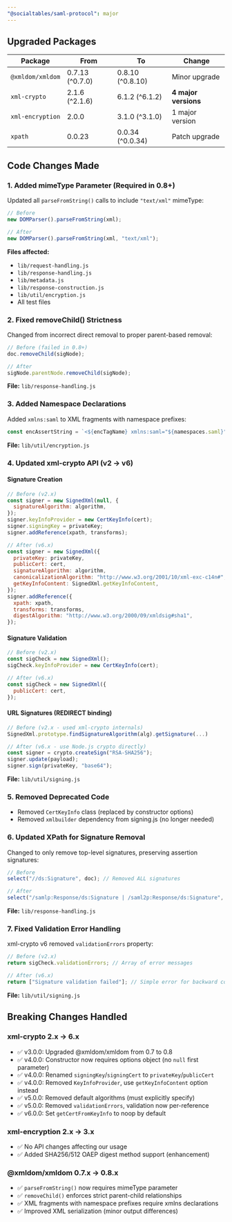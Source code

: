 ```yaml
---
"@socialtables/saml-protocol": major
---
```


## Upgraded Packages

| Package          | From            | To               | Change               |
| ---------------- | --------------- | ---------------- | -------------------- |
| `@xmldom/xmldom` | 0.7.13 (^0.7.0) | 0.8.10 (^0.8.10) | Minor upgrade        |
| `xml-crypto`     | 2.1.6 (^2.1.6)  | 6.1.2 (^6.1.2)   | **4 major versions** |
| `xml-encryption` | 2.0.0           | 3.1.0 (^3.1.0)   | 1 major version      |
| `xpath`          | 0.0.23          | 0.0.34 (^0.0.34) | Patch upgrade        |

## Code Changes Made

### 1. Added mimeType Parameter (Required in 0.8+)

Updated all `parseFromString()` calls to include `"text/xml"` mimeType:

```javascript
// Before
new DOMParser().parseFromString(xml);

// After
new DOMParser().parseFromString(xml, "text/xml");
```

**Files affected:**

- `lib/request-handling.js`
- `lib/response-handling.js`
- `lib/metadata.js`
- `lib/response-construction.js`
- `lib/util/encryption.js`
- All test files

### 2. Fixed removeChild() Strictness

Changed from incorrect direct removal to proper parent-based removal:

```javascript
// Before (failed in 0.8+)
doc.removeChild(sigNode);

// After
sigNode.parentNode.removeChild(sigNode);
```

**File:** `lib/response-handling.js`

### 3. Added Namespace Declarations

Added `xmlns:saml` to XML fragments with namespace prefixes:

```javascript
const encAssertString = `<${encTagName} xmlns:saml="${namespaces.saml}">${encryptedData}</${encTagName}>`;
```

**File:** `lib/util/encryption.js`

### 4. Updated xml-crypto API (v2 → v6)

#### Signature Creation

```javascript
// Before (v2.x)
const signer = new SignedXml(null, {
  signatureAlgorithm: algorithm,
});
signer.keyInfoProvider = new CertKeyInfo(cert);
signer.signingKey = privateKey;
signer.addReference(xpath, transforms);

// After (v6.x)
const signer = new SignedXml({
  privateKey: privateKey,
  publicCert: cert,
  signatureAlgorithm: algorithm,
  canonicalizationAlgorithm: "http://www.w3.org/2001/10/xml-exc-c14n#",
  getKeyInfoContent: SignedXml.getKeyInfoContent,
});
signer.addReference({
  xpath: xpath,
  transforms: transforms,
  digestAlgorithm: "http://www.w3.org/2000/09/xmldsig#sha1",
});
```

#### Signature Validation

```javascript
// Before (v2.x)
const sigCheck = new SignedXml();
sigCheck.keyInfoProvider = new CertKeyInfo(cert);

// After (v6.x)
const sigCheck = new SignedXml({
  publicCert: cert,
});
```

#### URL Signatures (REDIRECT binding)

```javascript
// Before (v2.x - used xml-crypto internals)
SignedXml.prototype.findSignatureAlgorithm(alg).getSignature(...)

// After (v6.x - use Node.js crypto directly)
const signer = crypto.createSign("RSA-SHA256");
signer.update(payload);
signer.sign(privateKey, "base64");
```

**File:** `lib/util/signing.js`

### 5. Removed Deprecated Code

- Removed `CertKeyInfo` class (replaced by constructor options)
- Removed `xmlbuilder` dependency from signing.js (no longer needed)

### 6. Updated XPath for Signature Removal

Changed to only remove top-level signatures, preserving assertion signatures:

```javascript
// Before
select("//ds:Signature", doc); // Removed ALL signatures

// After
select("/samlp:Response/ds:Signature | /saml2p:Response/ds:Signature", doc); // Only top-level
```

**File:** `lib/response-handling.js`

### 7. Fixed Validation Error Handling

xml-crypto v6 removed `validationErrors` property:

```javascript
// Before (v2.x)
return sigCheck.validationErrors; // Array of error messages

// After (v6.x)
return ["Signature validation failed"]; // Simple error for backward compat
```

**File:** `lib/util/signing.js`

## Breaking Changes Handled

### xml-crypto 2.x → 6.x

- ✅ v3.0.0: Upgraded @xmldom/xmldom from 0.7 to 0.8
- ✅ v4.0.0: Constructor now requires options object (no `null` first parameter)
- ✅ v4.0.0: Renamed `signingKey`/`signingCert` to `privateKey`/`publicCert`
- ✅ v4.0.0: Removed `KeyInfoProvider`, use `getKeyInfoContent` option instead
- ✅ v5.0.0: Removed default algorithms (must explicitly specify)
- ✅ v5.0.0: Removed `validationErrors`, validation now per-reference
- ✅ v6.0.0: Set `getCertFromKeyInfo` to noop by default

### xml-encryption 2.x → 3.x

- ✅ No API changes affecting our usage
- ✅ Added SHA256/512 OAEP digest method support (enhancement)

### @xmldom/xmldom 0.7.x → 0.8.x

- ✅ `parseFromString()` now requires mimeType parameter
- ✅ `removeChild()` enforces strict parent-child relationships
- ✅ XML fragments with namespace prefixes require xmlns declarations
- ✅ Improved XML serialization (minor output differences)
